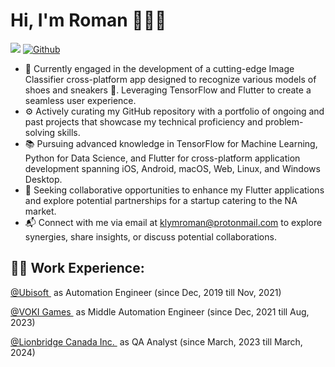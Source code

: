 # Hi, I'm Roman 👋👨‍💻

![](https://visitor-badge.laobi.icu/badge?page_id=romaklym.romaklym) [![Github](https://img.shields.io/github/followers/romaklym?label=Follow&style=social)](https://github.com/romaklym)

- 🚀 Currently engaged in the development of a cutting-edge Image Classifier cross-platform app designed to recognize various models of shoes and sneakers 👟. Leveraging TensorFlow and Flutter to create a seamless user experience.
- ⚙️ Actively curating my GitHub repository with a portfolio of ongoing and past projects that showcase my technical proficiency and problem-solving skills.
- 📚 Pursuing advanced knowledge in TensorFlow for Machine Learning, Python for Data Science, and Flutter for cross-platform application development spanning iOS, Android, macOS, Web, Linux, and Windows Desktop.
- 🤝 Seeking collaborative opportunities to enhance my Flutter applications and explore potential partnerships for a startup catering to the NA market.
- 📬 Connect with me via email at klymroman@protonmail.com to explore synergies, share insights, or discuss potential collaborations.

## 👨‍💻 Work Experience:
<p align="left">
  <a href="https://www.ubisoft.com/en-us/" target="_blank">@Ubisoft </a>
  <span style="vertical-align:top; margin:4px"; "font-size: 70%"; "margin-left: 20em;"> as Automation Engineer (since Dec, 2019 till Nov, 2021)</span>
</p>
<p align="left">
<a href="https://www.vokigames.com/en-us/" target="_blank">@VOKI Games </a>
<span style="vertical-align:top; margin:4px"; "font-size: 70%"; "margin-left: 20em;"> as Middle Automation Engineer (since Dec, 2021 till Aug, 2023)</span>
</p>
<p align="left">
<a href="https://www.lionbridge.com/en-us/" target="_blank">@Lionbridge Canada Inc. </a>
<span style="vertical-align:top; margin:4px"; "font-size: 70%"; "margin-left: 20em;"> as QA Analyst (since March, 2023 till March, 2024)</span>
</p>

